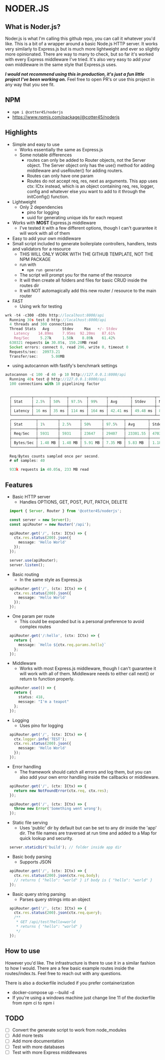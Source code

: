 # NODER.JS

## What is Noder.js?
Noder.js is what I'm calling this github repo, you can call it whatever you'd like. This is a bit of a wrapper around a basic Node.js HTTP server. It works very similarly to Express.js but is much more lightweight and ever so slightly more opinionated. There are way to many to check, but so far it's worked with every Express middleware I've tried. It's also very easy to add your own middleware in the same style that Express.js uses.

***I would not recommend using this in production, it's just a fun little project I've been working on.*** Feel free to open PR's or use this project in any way that you see fit.

## NPM
- ```npm i @cotter45/noderjs```
- https://www.npmjs.com/package/@cotter45/noderjs

## Highlights

- Simple and easy to use
  - Works essentially the same as Express.js
  - Some notable differences
    - routes can only be added to Router objects, not the Server object. The Server object only has the use() method for adding middleware and useRouter() for adding routers.
    - Routes can only have one param
    - Routes do not accept req, res, next as arguments. This app uses ctx: ICtx instead, which is an object containing req, res, logger, config and whatever else you want to add to it through the initConfig() function.
- Lightweight
  - Only 2 dependencies
    - pino for logging
    - uuid for generating unique ids for each request
- Works with **MOST** Express.js middleware
  - I've tested it with a few different options, though I can't guarantee it will work with all of them
- Easy to add your own middleware
- Small script included to generate boilerplate controllers, handlers, tests and validators for a resource
  - THIS WILL ONLY WORK WITH THE GITHUB TEMPLATE, NOT THE NPM PACKAGE
  - run with
    - ```npm run generate```
  - The script will prompt you for the name of the resource
  - It will then create all folders and files for basic CRUD inside the routes dir
  - It will NOT automagically add this new router / resource to the main router
- FAST 
  - Using wrk for testing
```typescript
wrk -t4 -c300 -d30s http://localhost:8000/api
  Running 30s test @ http://localhost:8000/api
  4 threads and 300 connections
  Thread Stats   Avg      Stdev     Max   +/- Stdev
    Latency    14.89ms    7.95ms  92.20ms   87.61%
    Req/Sec     5.27k     1.58k    8.89k    61.42%
  630321 requests in 30.05s, 150.28MB read
  Socket errors: connect 0, read 296, write 0, timeout 0
  Requests/sec:  20973.21
  Transfer/sec:      5.00MB
```
  - using autocannon with fastify's benchmark settings
```typescript
autocannon -c 100 -d 40 -p 10 http://127.0.0.1:8000/api
  Running 40s test @ http://127.0.0.1:8000/api
  100 connections with 10 pipelining factor


  ┌─────────┬───────┬───────┬────────┬────────┬──────────┬──────────┬────────┐
  │ Stat    │ 2.5%  │ 50%   │ 97.5%  │ 99%    │ Avg      │ Stdev    │ Max    │
  ├─────────┼───────┼───────┼────────┼────────┼──────────┼──────────┼────────┤
  │ Latency │ 16 ms │ 35 ms │ 114 ms │ 164 ms │ 42.41 ms │ 49.48 ms │ 809 ms │
  └─────────┴───────┴───────┴────────┴────────┴──────────┴──────────┴────────┘
  ┌───────────┬─────────┬─────────┬─────────┬─────────┬──────────┬─────────┬─────────┐
  │ Stat      │ 1%      │ 2.5%    │ 50%     │ 97.5%   │ Avg      │ Stdev   │ Min     │
  ├───────────┼─────────┼─────────┼─────────┼─────────┼──────────┼─────────┼─────────┤
  │ Req/Sec   │ 5931    │ 5931    │ 23647   │ 29407   │ 23301.55 │ 4703.68 │ 5929    │
  ├───────────┼─────────┼─────────┼─────────┼─────────┼──────────┼─────────┼─────────┤
  │ Bytes/Sec │ 1.48 MB │ 1.48 MB │ 5.91 MB │ 7.35 MB │ 5.83 MB  │ 1.18 MB │ 1.48 MB │
  └───────────┴─────────┴─────────┴─────────┴─────────┴──────────┴─────────┴─────────┘

  Req/Bytes counts sampled once per second.
  # of samples: 40

  933k requests in 40.05s, 233 MB read
```

## Features
- Basic HTTP server
  - Handles OPTIONS, GET, POST, PUT, PATCH, DELETE
```typescript
  import { Server, Router } from '@cotter45/noderjs';

  const server = new Server();
  const apiRouter = new Router('/api');

  apiRouter.get('/', (ctx: ICtx) => {
    ctx.res.status(200).json({
      message: 'Hello World'
    });
  });

  server.use(apiRouter);
  server.listen();
```
- Basic routing
  - In the same style as Express.js
```typescript
  apiRouter.get('/', (ctx: ICtx) => {
    ctx.res.status(200).json({
      message: 'Hello World'
    });
  });
```
- One param per route
  - This could be expanded but is a personal preference to avoid complex routes
```typescript
  apiRouter.get('/:hello', (ctx: ICtx) => {
    return {
      message: `Hello ${ctx.req.params.hello}`
    };
  });
```
- Middleware
  - Works with most Express.js middleware, though I can't guarantee it will work with all of them. Middleware needs to either call next() or return to function properly.
```typescript
  apiRouter.use(() => {
    return {
      status: 418,
      message: "I'm a teapot"
    };
  });
```
- Logging
  - Uses pino for logging
```typescript
  apiRouter.get('/', (ctx: ICtx) => {
    ctx.logger.info('TEST');
    ctx.res.status(200).json({
      message: 'Hello World'
    });
  });
```
- Error handling
  - The framework should catch all errors and log them, but you can also add your own error handling inside the callbacks or middleware.
```typescript
  apiRouter.get('/', (ctx: ICtx) => {
    return new NotFoundError(ctx.req, ctx.res);
  });

  apiRouter.get('/', (ctx: ICtx) => {
    throw new Error('Something went wrong');
  });
```
- Static file serving
  - Uses 'public' dir by default but can be set to any dir inside the 'app' dir. The file names are traversed at run time and added to a Map for quick lookup and security.
```typescript
  server.staticDir('build'); // folder inside app dir
```
- Basic body parsing
  - Supports JSON
```typescript
  apiRouter.get('/', (ctx: ICtx) => {
    ctx.res.status(200).json(ctx.req.body); 
    // returns { "hello": "world" } if body is { "hello": "world" }
  });
```
- Basic query string parsing
  - Parses query strings into an object
```typescript
  apiRouter.get('/', (ctx: ICtx) => {
    ctx.res.status(200).json(ctx.req.query);
    /**
     * GET /api/test?hello=world
     * returns { "hello": "world" }
     */
  });
```


## How to use
However you'd like. The infrastructure is there to use it in a similar fashion to how I would. There are a few basic example routes inside the routes/index.ts. Feel free to reach out with any questions.

There is also a dockerfile included if you prefer containerization
  - docker-compose up --build -d
  - If you're using a windows machine just change line 11 of the dockerfile from npm ci to npm i 

## TODO
- [ ] Convert the generate script to work from node_modules
- [ ] Add more tests
- [ ] Add more documentation
- [ ] Test with more databases
- [ ] Test with more Express middlewares
